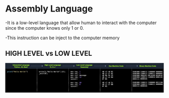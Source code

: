 <h1>Assembly Language</h1>

-It is a low-level language that allow human to interact with the computer since the computer knows only 1 or 0.

-This instruction can be inject to the computer memory

HIGH LEVEL vs LOW LEVEL
---
![alt text](HLvsLL.png)
